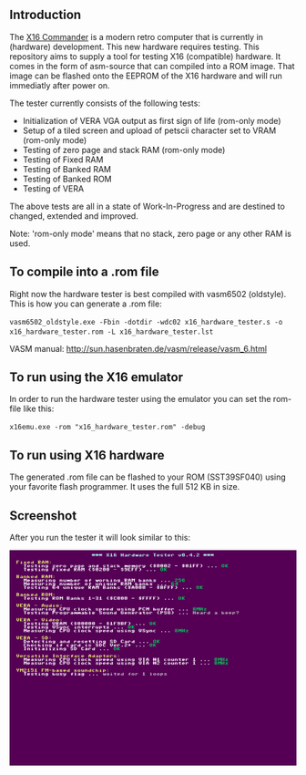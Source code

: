 ## Introduction

The [X16 Commander](https://www.commanderx16.com/forum/index.php?/home/) is a modern retro computer that is currently in (hardware) development. This new hardware requires testing. This repository aims to supply a tool for testing X16 (compatible) hardware. It comes in the form of asm-source that can compiled into a ROM image. That image can be flashed onto the EEPROM of the X16 hardware and will run immediatly after power on.

The tester currently consists of the following tests:

  * Initialization of VERA VGA output as first sign of life (rom-only mode)
  * Setup of a tiled screen and upload of petscii character set to VRAM (rom-only mode)
  * Testing of zero page and stack RAM (rom-only mode)
  * Testing of Fixed RAM
  * Testing of Banked RAM
  * Testing of Banked ROM
  * Testing of VERA

The above tests are all in a state of Work-In-Progress and are destined to changed, extended and improved.

Note: 'rom-only mode' means that no stack, zero page or any other RAM is used.

## To compile into a .rom file

Right now the hardware tester is best compiled with vasm6502 (oldstyle). This is how you can generate a .rom file:

  `vasm6502_oldstyle.exe -Fbin -dotdir -wdc02 x16_hardware_tester.s -o x16_hardware_tester.rom -L x16_hardware_tester.lst`

VASM manual: http://sun.hasenbraten.de/vasm/release/vasm_6.html

## To run using the X16 emulator

In order to run the hardware tester using the emulator you can set the rom-file like this:

  `x16emu.exe -rom "x16_hardware_tester.rom" -debug`

## To run using X16 hardware

The generated .rom file can be flashed to your ROM (SST39SF040) using your favorite flash programmer. It uses the full 512 KB in size.

## Screenshot

After you run the tester it will look similar to this:

![alt text](https://raw.githubusercontent.com/visual-trials/X16-Hardware-Tests/master/utils/screenshot.png)

